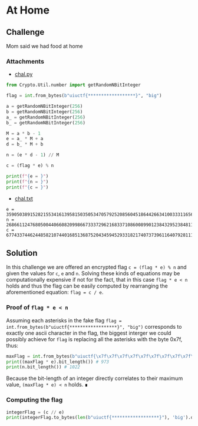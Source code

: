 
# At Home

## Challenge
Mom said we had food at home

### Attachments
- [chal.py](./handouts/chal.py)
 ```python
from Crypto.Util.number import getRandomNBitInteger

flag = int.from_bytes(b"uiuctf{******************}", "big")

a = getRandomNBitInteger(256)
b = getRandomNBitInteger(256)
a_ = getRandomNBitInteger(256)
b_ = getRandomNBitInteger(256)

M = a * b - 1
e = a_ * M + a
d = b_ * M + b

n = (e * d - 1) // M

c = (flag * e) % n

print(f"{e = }")
print(f"{n = }")
print(f"{c = }")
 ```
- [chal.txt](./handouts/chal.txt)
```
e = 359050389152821553416139581503505347057925208560451864426634100333116560422313639260283981496824920089789497818520105189684311823250795520058111763310428202654439351922361722731557743640799254622423104811120692862884666323623693713
n = 26866112476805004406608209986673337296216833710860089901238432952384811714684404001885354052039112340209557226256650661186843726925958125334974412111471244462419577294051744141817411512295364953687829707132828973068538495834511391553765427956458757286710053986810998890293154443240352924460801124219510584689
c = 67743374462448582107440168513687520434594529331821740737396116407928111043815084665002104196754020530469360539253323738935708414363005373458782041955450278954348306401542374309788938720659206881893349940765268153223129964864641817170395527170138553388816095842842667443210645457879043383345869
```

## Solution
In this challenge we are offered an encrypted flag `c = (flag * e) % n` and given the values for `c`, `e` and `n`. Solving these kinds of equations may be computationally expensive if not for the fact, that in this case `flag * e < n` holds and thus the flag can be easily computed by rearranging the aforementioned equation: `flag = c / e`.

### Proof of `flag * e < n`
Assuming each asterisks in the fake flag `flag = int.from_bytes(b"uiuctf{******************}", "big")` corresponds to exactly one ascii character in the flag, the biggest interger we could possibly achieve for `flag` is replacing all the asterisks with the byte 0x7f, thus:
```python
maxFlag = int.from_bytes(b"uiuctf{\x7f\x7f\x7f\x7f\x7f\x7f\x7f\x7f\x7f\x7f\x7f\x7f\x7f\x7f\x7f\x7f\x7f\x7f}", "big")
print((maxFlag * e).bit_length()) # 973
print(n.bit_length()) # 1022
```
Because the bit-length of an integer directly correlates to their maximum value, `(maxFlag * e) < n` holds. ∎

### Computing the flag
```python
integerFlag = (c // e)
print(integerFlag.to_bytes(len(b"uiuctf{******************}"), 'big').decode('ascii')) # uiuctf{W3_hav3_R5A_@_h0m3}
```
